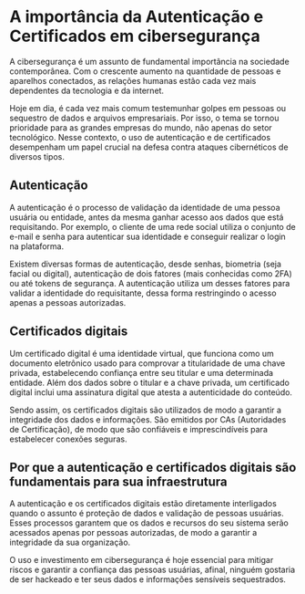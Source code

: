 # A importância da Autenticação e Certificados em cibersegurança 

A cibersegurança é um assunto de fundamental importância na sociedade contemporânea. Com o crescente aumento na quantidade de pessoas e aparelhos conectados, as relações humanas estão cada vez mais dependentes da tecnologia e da internet.  

Hoje em dia, é cada vez mais comum testemunhar golpes em pessoas ou sequestro de dados e arquivos empresariais. Por isso, o tema se tornou prioridade para as grandes empresas do mundo, não apenas do setor tecnológico. Nesse contexto, o uso de autenticação e de certificados desempenham um papel crucial na defesa contra ataques cibernéticos de diversos tipos. 

## Autenticação 

A autenticação é o processo de validação da identidade de uma pessoa usuária ou entidade, antes da mesma ganhar acesso aos dados que está requisitando. Por exemplo, o cliente de uma rede social utiliza o conjunto de e-mail e senha para autenticar sua identidade e conseguir realizar o login na plataforma.  

Existem diversas formas de autenticação, desde senhas, biometria (seja facial ou digital), autenticação de dois fatores (mais conhecidas como 2FA) ou até tokens de segurança. A autenticação utiliza um desses fatores para validar a identidade do requisitante, dessa forma restringindo o acesso apenas a pessoas autorizadas.  

## Certificados digitais 

Um certificado digital é uma identidade virtual, que funciona como um documento eletrônico usado para comprovar a titularidade de uma chave privada, estabelecendo confiança entre seu titular e uma determinada entidade. Além dos dados sobre o titular e a chave privada, um certificado digital inclui uma assinatura digital que atesta a autenticidade do conteúdo.  

Sendo assim, os certificados digitais são utilizados de modo a garantir a integridade dos dados e informações. São emitidos por CAs (Autoridades de Certificação), de modo que são confiáveis e imprescindíveis para estabelecer conexões seguras.  

## Por que a autenticação e certificados digitais são fundamentais para sua infraestrutura 

A autenticação e os certificados digitais estão diretamente interligados quando o assunto é proteção de dados e validação de pessoas usuárias. Esses processos garantem que os dados e recursos do seu sistema serão acessados apenas por pessoas autorizadas, de modo a garantir a integridade da sua organização.  

O uso e investimento em cibersegurança é hoje essencial para mitigar riscos e garantir a confiança das pessoas usuárias, afinal, ninguém gostaria de ser hackeado e ter seus dados e informações sensíveis sequestrados.  
